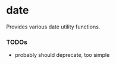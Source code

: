 # date

Provides various date utility functions.

### TODOs
* probably should deprecate, too simple
